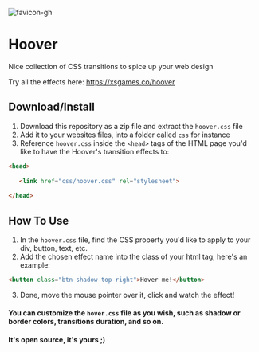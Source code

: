![favicon-gh](https://user-images.githubusercontent.com/39766031/187017920-83420b57-3385-45a8-b8df-406202d2c12e.png)

# Hoover
Nice collection of CSS transitions to spice up your web design

Try all the effects here: https://xsgames.co/hoover


## Download/Install
1. Download this repository as a zip file and extract the `hoover.css` file
2. Add it to your websites files, into a folder called `css` for instance
3. Reference `hoover.css` inside the `<head>` tags of the HTML page you'd like to have the Hoover's transition effects to:
```html 
<head>
  
   <link href="css/hoover.css" rel="stylesheet">
  
</head>
``` 


## How To Use
1. In the `hoover.css` file, find the CSS property you'd like to apply to your div, button, text, etc.
2. Add the chosen effect name into the class of your html tag, here's an example:
```html
<button class="btn shadow-top-right">Hover me!</button>
```
3. Done, move the mouse pointer over it, click and watch the effect!

#### You can customize the `hover.css` file as you wish, such as shadow or border colors, transitions duration, and so on.
#### It's open source, it's yours ;)
